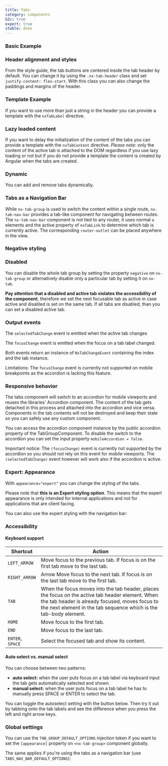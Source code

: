 ```yaml
---
title: Tabs
category: components
b2c: true
expert: true
stable: done
---
```

### Basic Example

<!-- example(tabs-basic) -->

### Header alignment and styles
From the style guide, the tab buttons are centered inside the tab header by default. You can change it by using the `.nx-tab-header` class and set `justify-content: flex-start`. With this class you can also change the paddings and margins of the header.

<!-- example(tabs-styling) -->

### Template Example
If you want to use more than just a string in the header you can provide a template with the `nxTabLabel` directive.

<!-- example(tabs-template) -->

### Lazy loaded content
If you want to delay the initialization of the content of the tabs you can provide a template with
the `nxTabContent` directive. *Please note*: only the content of the active tab is attached to the DOM regardless if you use lazy loading or not but if you do not provide a template the content is created by Angular when the tabs are created.

<!-- example(tabs-lazy) -->


### Dynamic
You can add and remove tabs dynamically.

<!-- example(tabs-dynamic) -->

### Tabs as a Navigation Bar
While `nx-tab-group` is used to switch the content within a single route, `nx-tab-nav-bar` provides a tab-like component for navigating between routes. The `nx-tab-nav-bar` component is not tied to any router, it uses normal `a` elements and the active property of `nxTabLink` to determine which tab is currently active. The corresponding `router-outlet` can be placed anywhere in the view.

<!-- example(tabs-nav-bar) -->


### Negative styling

<!-- example(tabs-negative) -->

### Disabled

You can disable the whole tab group by setting the property `negative` on `nx-tab-group` or alternatively disable only a particular tab by setting it on `nx-tab`.

**Pay attention that a disabled and active tab violates the accessibility of the component**, therefore we set the next focusable tab as active in case active and disabled is set on the same tab. If all tabs are disabled, than you can set a disabled active tab.
<!-- example(tabs-disabled) -->

### Output events
The `selectedTabChange` event is emitted when the active tab changes

The `focusChange` event is emitted when the focus on a tab label changed.

Both events return an instance of `NxTabChangeEvent` containing the index and the tab instance.

Limitations: The `focusChange` event is currently not supported on mobile breakpoints as the accordion is lacking this feature.

<!-- example(tabs-output-events) -->

### Responsive behavior
The tabs component will switch to an accordion for mobile viewports and reuses the libraries' Accordion component. The content of the tab gets detached in this process and attached into the accordion and vice versa. Components in the tab contents will not be destroyed and keep their state so you can safely use any custom component.

You can access the accordion component instance by the public accordion property of the TabGroupComponent. To disable the switch to the accordion you can set the input property `mobileAccordion = false`.

Important notice: The `(focusChange)` event is currently not supported by the accordion so you should not rely on this event for mobile viewports. The `(selectedTabChange)` event however will work also if the accordion is active.

<!-- example(tabs-responsive) -->


<div class="docs-expert-container">

### Expert: Appearance

With `appearance="expert"` you can change the styling of the tabs.

Please note that **this is an Expert styling option**. This means that the expert appearance is only intended for internal applications and not for applications that are client facing.

<!-- example(tabs-appearance) -->

You can also use the expert styling with the navigation bar:

<!-- example(tabs-nav-bar-appearance) -->

</div>

### Accessibility

#### Keyboard support

| Shortcut         | Action                                                           |
|------------------|------------------------------------------------------------------|
| `LEFT_ARROW`     | Move focus to the previous tab. If focus is on the first tab move to the last tab.           |
| `RIGHT_ARROW`    | Arrow	Move focus to the next tab. If focus is on the last tab move to the first tab.        |
| `TAB`            | When the focus moves into the tab header, places the focus on the active tab header element. When the tab header is already focused, moves focus to the next element in the tab sequence which is the tab-body element.    |
| `HOME`           | Move focus to the first tab.                                     |
| `END`            | Move focus to the last tab.                                      |
| `ENTER`, `SPACE` | Select the focused tab and show its content.                     |

#### Auto select vs. manual select
You can choose between two patterns:

* **auto select:** when the user puts focus on a tab label via keyboard input the tab gets automatically selected and shown.
* **manual select:** when the user puts focus on a tab label he has to manually press SPACE or ENTER to select the tab.

You can toggle the autoselect setting with the button below. Then try it out by tabbing onto the tab labels and see the difference when you press the left and right arrow keys.

<!-- example(tabs-auto-manual-select) -->

### Global settings

You can use the `TAB_GROUP_DEFAULT_OPTIONS` injection token if you want to set the `[appearance]` property on `<nx-tab-group>` component globally.

<!-- example(tabs-injection-token) -->

The same applies if you're using the tabs as a navigation bar (use `TABS_NAV_BAR_DEFAULT_OPTIONS`):

<!-- example(tabs-nav-bar-injection-token) -->
